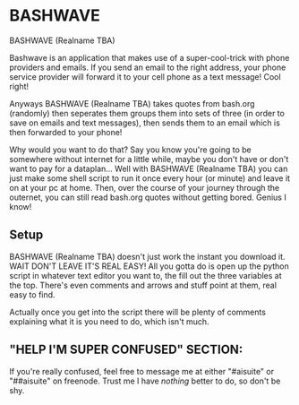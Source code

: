 # BASHWAVE
BASHWAVE (Realname TBA)

Bashwave is an application that makes use of a super-cool-trick with phone providers and emails. 
If you send an email to the right address, your phone service provider will forward it to your cell phone as a text message!
Cool right!


Anyways BASHWAVE (Realname TBA) takes quotes from bash.org (randomly) then seperates them groups them into sets of three (in order to save on emails and text messages), then sends them to an email which is then forwarded to your phone!

Why would you want to do that? Say you know you're going to be somewhere without internet for a little while, maybe you don't have or don't want to pay for a dataplan... Well with BASHWAVE (Realname TBA) you can just make some shell script to run it once every hour (or minute) and leave it on at your pc at home. Then, over the course of your journey through the outernet, you can still read bash.org quotes without getting bored.
Genius I know!

## Setup
BASHWAVE (Realname TBA) doesn't just work the instant you download it. WAIT DON'T LEAVE IT'S REAL EASY! All you gotta do is open up the python script in whatever text editor you want to, the fill out the three variables at the top. There's even comments and arrows and stuff point at them, real easy to find. 

Actually once you get into the script there will be plenty of comments explaining what it is you need to do, which isn't much.

## "HELP I'M SUPER CONFUSED" SECTION:
If you're really confused, feel free to message me at either "#aisuite" or "##aisuite" on freenode. Trust me I have *nothing* better to do, so don't be shy.
